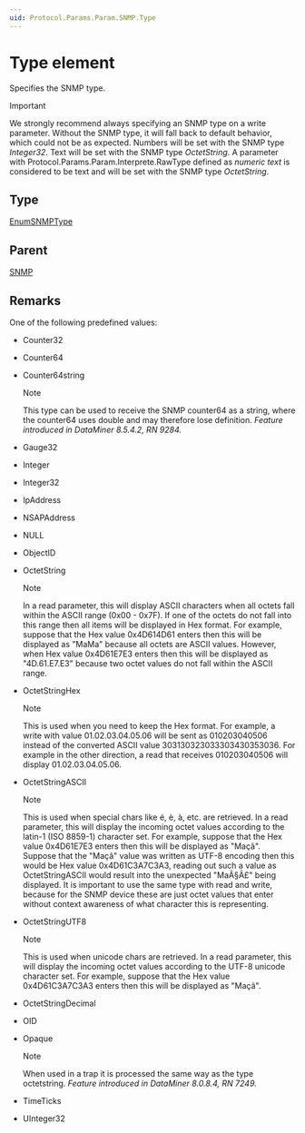 ```yaml
---
uid: Protocol.Params.Param.SNMP.Type
---
```


# Type element

Specifies the SNMP type.

> [!IMPORTANT]
> We strongly recommend always specifying an SNMP type on a write parameter. Without the SNMP type, it will fall back to default behavior, which could not be as expected. Numbers will be set with the SNMP type *Integer32*. Text will be set with the SNMP type *OctetString*. A parameter with Protocol.Params.Param.Interprete.RawType defined as *numeric text* is considered to be text and will be set with the SNMP type *OctetString*.

## Type

[EnumSNMPType](xref:Protocol-EnumSNMPType)

## Parent

[SNMP](xref:Protocol.Params.Param.SNMP)

## Remarks

One of the following predefined values:

- Counter32
- Counter64
- Counter64string

  > [!NOTE]
  > This type can be used to receive the SNMP counter64 as a string, where the counter64 uses double and may therefore lose definition. *Feature introduced in DataMiner 8.5.4.2, RN 9284.*

- Gauge32
- Integer
- Integer32
- IpAddress
- NSAPAddress
- NULL
- ObjectID
- OctetString

  > [!NOTE]
  > In a read parameter, this will display ASCII characters when all octets fall within the ASCII range (0x00 - 0x7F). If one of the octets do not fall into this range then all items will be displayed in Hex format. For example, suppose that the Hex value 0x4D614D61 enters then this will be displayed as "MaMa" because all octets are ASCII values. However, when Hex value 0x4D61E7E3 enters then this will be displayed as "4D.61.E7.E3" because two octet values do not fall within the ASCII range.

- OctetStringHex

  > [!NOTE]
  > This is used when you need to keep the Hex format. For example, a write with value 01.02.03.04.05.06 will be sent as 010203040506 instead of the converted ASCII value 303130323033303430353036. For example in the other direction, a read that receives 010203040506 will display 01.02.03.04.05.06.

- OctetStringASCII

  > [!NOTE]
  > This is used when special chars like é, è, à, etc. are retrieved. In a read parameter, this will display the incoming octet values according to the latin-1 (ISO 8859-1) character set. For example, suppose that the Hex value 0x4D61E7E3 enters then this will be displayed as "Maçã". Suppose that the "Maçã" value was written as UTF-8 encoding then this would be Hex value 0x4D61C3A7C3A3, reading out such a value as OctetStringASCII would result into the unexpected "MaÃ§Ã£" being displayed. It is important to use the same type with read and write, because for the SNMP device these are just octet values that enter without context awareness of what character this is representing. 

- OctetStringUTF8

  > [!NOTE]
  > This is used when unicode chars are retrieved. In a read parameter, this will display the incoming octet values according to the UTF-8 unicode character set. For example, suppose that the Hex value 0x4D61C3A7C3A3 enters then this will be displayed as "Maçã".
  
- OctetStringDecimal
- OID
- Opaque

  > [!NOTE]
  > When used in a trap it is processed the same way as the type octetstring. *Feature introduced in DataMiner 8.0.8.4, RN 7249.*

- TimeTicks
- UInteger32
